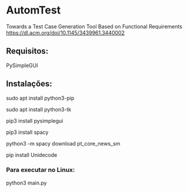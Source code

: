 # AutomTest
Towards a Test Case Generation Tool Based on Functional Requirements
https://dl.acm.org/doi/10.1145/3439961.3440002

## Requisitos:
PySimpleGUI

## Instalações:
sudo apt install python3-pip

sudo apt install python3-tk

pip3 install pysimplegui

pip3 install spacy

python3 -m spacy download pt_core_news_sm

pip install Unidecode

### Para executar no Linux:
python3 main.py
